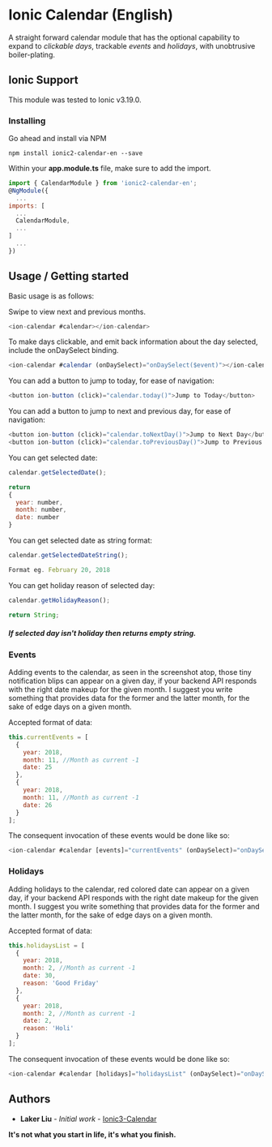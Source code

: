 # Ionic Calendar (English)

A straight forward calendar module that has the optional capability to expand to *clickable days*, trackable *events* and *holidays*, with unobtrusive boiler-plating.

## Ionic Support

This module was tested to Ionic v3.19.0.

### Installing

Go ahead and install via NPM

```
npm install ionic2-calendar-en --save
```

Within your **app.module.ts** file, make sure to add the import.

```javascript
import { CalendarModule } from 'ionic2-calendar-en';
@NgModule({
  ...
imports: [
  ...
  CalendarModule,
  ...
]
  ...
})
```

## Usage / Getting started

Basic usage is as follows:

Swipe to view next and previous months.

```javascript
<ion-calendar #calendar></ion-calendar>
```

To make days clickable, and emit back information about the day selected, include the onDaySelect binding.

```javascript
<ion-calendar #calendar (onDaySelect)="onDaySelect($event)"></ion-calendar>
```

You can add a button to jump to today, for ease of navigation:

```javascript
<button ion-button (click)="calendar.today()">Jump to Today</button>
```

You can add a button to jump to next and previous day, for ease of navigation:

```javascript
<button ion-button (click)="calendar.toNextDay()">Jump to Next Day</button>
<button ion-button (click)="calendar.toPreviousDay()">Jump to Previous Day</button>
```

You can get selected date:
```javascript
calendar.getSelectedDate();

return
{
  year: number,
  month: number,
  date: number
}
```

You can get selected date as string format:
```javascript
calendar.getSelectedDateString();

Format eg. February 20, 2018
```

You can get holiday reason of selected day:
```javascript
calendar.getHolidayReason();

return String;
```
##### If selected day isn't holiday then returns empty string.

### Events

Adding events to the calendar, as seen in the screenshot atop, those tiny notification blips can appear on a given day, if your backend API responds with the right date makeup for the given month. I suggest you write something that provides data for the former and the latter month, for the sake of edge days on a given month.

Accepted format of data:

```javascript
this.currentEvents = [
  {
    year: 2018,
    month: 11, //Month as current -1
    date: 25
  },
  {
    year: 2018,
    month: 11, //Month as current -1
    date: 26
  }
];
```

The consequent invocation of these events would be done like so:

```javascript
<ion-calendar #calendar [events]="currentEvents" (onDaySelect)="onDaySelect($event)" (onMonthSelect)="onMonthSelect($event)"></ion-calendar>
```

### Holidays

Adding holidays to the calendar, red colored date can appear on a given day, if your backend API responds with the right date makeup for the given month. I suggest you write something that provides data for the former and the latter month, for the sake of edge days on a given month.

Accepted format of data:

```javascript
this.holidaysList = [
  {
    year: 2018,
    month: 2, //Month as current -1
    date: 30,
    reason: 'Good Friday'
  },
  {
    year: 2018,
    month: 2, //Month as current -1
    date: 2,
    reason: 'Holi'
  }
];
```

The consequent invocation of these events would be done like so:

```javascript
<ion-calendar #calendar [holidays]="holidaysList" (onDaySelect)="onDaySelect($event)" (onMonthSelect)="onMonthSelect($event)"></ion-calendar>
```

## Authors

* **Laker Liu** - *Initial work* - [Ionic3-Calendar](https://github.com/laker007/ionic3-calendar)

**It's not what you start in life, it's what you finish.**
